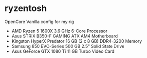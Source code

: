 # ryzentosh
OpenCore Vanilla config for my rig

* AMD Ryzen 5 1600X 3.6 GHz 6-Core Processor
* Asus STRIX B350-F GAMING ATX AM4 Motherboard
* Kingston HyperX Predator 16 GB (2 x 8 GB) DDR4-3200 Memory
* Samsung 850 EVO-Series 500 GB 2.5" Solid State Drive
* Asus GeForce GTX 1080 Ti 11 GB Turbo Video Card
